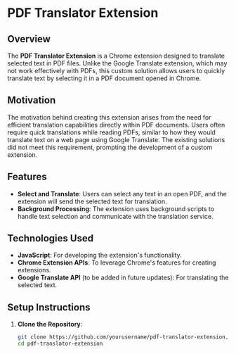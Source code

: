 # PDF Translator Extension

## Overview
The **PDF Translator Extension** is a Chrome extension designed to translate selected text in PDF files. Unlike the Google Translate extension, which may not work effectively with PDFs, this custom solution allows users to quickly translate text by selecting it in a PDF document opened in Chrome.

## Motivation
The motivation behind creating this extension arises from the need for efficient translation capabilities directly within PDF documents. Users often require quick translations while reading PDFs, similar to how they would translate text on a web page using Google Translate. The existing solutions did not meet this requirement, prompting the development of a custom extension.

## Features
- **Select and Translate**: Users can select any text in an open PDF, and the extension will send the selected text for translation.
- **Background Processing**: The extension uses background scripts to handle text selection and communicate with the translation service.

## Technologies Used
- **JavaScript**: For developing the extension's functionality.
- **Chrome Extension APIs**: To leverage Chrome's features for creating extensions.
- **Google Translate API** (to be added in future updates): For translating the selected text.

## Setup Instructions
1. **Clone the Repository**:
   ```bash
   git clone https://github.com/yourusername/pdf-translator-extension.git
   cd pdf-translator-extension

